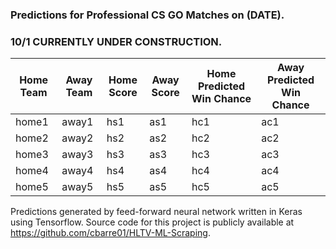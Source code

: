 #

<section id="one">
	<div class="inner">
    
<h3> Predictions for Professional CS GO Matches on (DATE).</h3>

<h3> 10/1 CURRENTLY UNDER CONSTRUCTION.</h3>

<div class="table-wrapper">
	<table>
		<thead>
			<tr>
				<th>Home Team</th>
				<th>Away Team</th>
				<th>Home Score</th>
				<th>Away Score</th>
				<th>Home Predicted Win Chance</th>
				<th>Away Predicted Win Chance</th>
			</tr>
		</thead>
		<tbody>
			<tr>
				<td>home1</td>
				<td>away1</td>
				<td>hs1</td>
				<td>as1</td>
				<td>hc1</td>
				<td>ac1</td>
			</tr>
			<tr>
				<td>home2</td>
				<td>away2</td>
				<td>hs2</td>
				<td>as2</td>
				<td>hc2</td>
				<td>ac2</td>
			</tr>
			<tr>
				<td>home3</td>
				<td>away3</td>
				<td>hs3</td>
				<td>as3</td>
				<td>hc3</td>
				<td>ac3</td>
			</tr>
			<tr>
				<td>home4</td>
				<td>away4</td>
				<td>hs4</td>
				<td>as4</td>
				<td>hc4</td>
				<td>ac4</td>
			</tr>
			<tr>
				<td>home5</td>
				<td>away5</td>
				<td>hs5</td>
				<td>as5</td>
				<td>hc5</td>
				<td>ac5</td>
			</tr>
		</tbody>
	</table>
</div>


Predictions generated by feed-forward neural network written in Keras using Tensorflow. Source code for this project is publicly available at https://github.com/cbarre01/HLTV-ML-Scraping.

